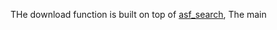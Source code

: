THe download function is built on top of [asf_search](https://docs.asf.alaska.edu/asf_search/basics/), The main